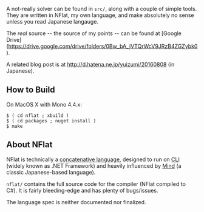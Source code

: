 A not-really solver can be found in `src/`, along with a couple of simple tools.
They are written in NFlat, my own language, and make absolutely no sense unless
you read Japanese langauge.

The *real* source -- the source of my points -- can be found at [Google Drive]
(https://drive.google.com/drive/folders/0Bw_bA_jVTQrWcV9JRzB4ZGZybk0).

A related blog post is at http://d.hatena.ne.jp/yuizumi/20160808 (in Japanese).


## How to Build

On MacOS X with Mono 4.4.x:

~~~~
$ ( cd nflat ; xbuild )
$ ( cd packages ; nuget install )
$ make
~~~~


## About NFlat

NFlat is technically a [concatenative language][1], designed to run on [CLI][2]
(widely known as .NET Framework) and heavily influenced by [Mind][3] (a classic
Japanese-based language).

[1]: https://en.wikipedia.org/wiki/Concatenative_programming_language
[2]: https://en.wikipedia.org/wiki/Common_Language_Infrastructure
[3]: http://www.scripts-lab.co.jp/mind/whatsmind.html

`nflat/` contains the full source code for the compiler (NFlat compiled to C#).
It is fairly bleeding-edge and has plenty of bugs/issues.

The language spec is neither documented nor finalized.
